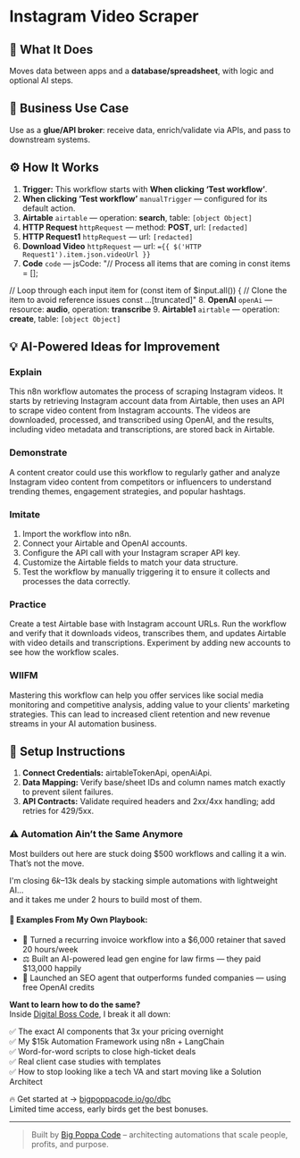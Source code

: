 # Instagram Video Scraper
## 🚀 What It Does
Moves data between apps and a **database/spreadsheet**, with logic and optional AI steps.

## 💼 Business Use Case
Use as a **glue/API broker**: receive data, enrich/validate via APIs, and pass to downstream systems.

## ⚙️ How It Works
1. **Trigger:** This workflow starts with **When clicking ‘Test workflow’**.
2. **When clicking ‘Test workflow’** `manualTrigger` — configured for its default action.
3. **Airtable** `airtable` — operation: **search**, table: `[object Object]`
4. **HTTP Request** `httpRequest` — method: **POST**, url: `[redacted]`
5. **HTTP Request1** `httpRequest` — url: `[redacted]`
6. **Download Video** `httpRequest` — url: `={{ $('HTTP Request1').item.json.videoUrl }}`
7. **Code** `code` — jsCode: "// Process all items that are coming in
const items = [];

// Loop through each input item
for (const item of $input.all()) {
  // Clone the item to avoid reference issues
  const …[truncated]"
8. **OpenAI** `openAi` — resource: **audio**, operation: **transcribe**
9. **Airtable1** `airtable` — operation: **create**, table: `[object Object]`

## 💡 AI-Powered Ideas for Improvement
### Explain
This n8n workflow automates the process of scraping Instagram videos. It starts by retrieving Instagram account data from Airtable, then uses an API to scrape video content from Instagram accounts. The videos are downloaded, processed, and transcribed using OpenAI, and the results, including video metadata and transcriptions, are stored back in Airtable.

### Demonstrate
A content creator could use this workflow to regularly gather and analyze Instagram video content from competitors or influencers to understand trending themes, engagement strategies, and popular hashtags.

### Imitate
1. Import the workflow into n8n.
2. Connect your Airtable and OpenAI accounts.
3. Configure the API call with your Instagram scraper API key.
4. Customize the Airtable fields to match your data structure.
5. Test the workflow by manually triggering it to ensure it collects and processes the data correctly.

### Practice
Create a test Airtable base with Instagram account URLs. Run the workflow and verify that it downloads videos, transcribes them, and updates Airtable with video details and transcriptions. Experiment by adding new accounts to see how the workflow scales.

### WIIFM
Mastering this workflow can help you offer services like social media monitoring and competitive analysis, adding value to your clients' marketing strategies. This can lead to increased client retention and new revenue streams in your AI automation business.

## 🔧 Setup Instructions
1. **Connect Credentials:** airtableTokenApi, openAiApi.
2. **Data Mapping:** Verify base/sheet IDs and column names match exactly to prevent silent failures.
3. **API Contracts:** Validate required headers and 2xx/4xx handling; add retries for 429/5xx.

### ⚠️ Automation Ain’t the Same Anymore

Most builders out here are stuck doing $500 workflows and calling it a win.  
That’s not the move.  

I'm closing $6k–$13k deals by stacking simple automations with lightweight AI...  
and it takes me under 2 hours to build most of them.

#### 🧠 Examples From My Own Playbook:
- 🔁 Turned a recurring invoice workflow into a $6,000 retainer that saved 20 hours/week  
- ⚖️ Built an AI-powered lead gen engine for law firms — they paid $13,000 happily  
- 🚀 Launched an SEO agent that outperforms funded companies — using free OpenAI credits  

**Want to learn how to do the same?**  
Inside [Digital Boss Code](https://bigpoppacode.io/go/dbc), I break it all down:

✅ The exact AI components that 3x your pricing overnight  
✅ My $15k Automation Framework using n8n + LangChain  
✅ Word-for-word scripts to close high-ticket deals  
✅ Real client case studies with templates  
✅ How to stop looking like a tech VA and start moving like a Solution Architect  

🔥 Get started at → [bigpoppacode.io/go/dbc](https://bigpoppacode.io/go/dbc)  
Limited time access, early birds get the best bonuses.

---
> Built by [Big Poppa Code](https://bigpoppacode.io) – architecting automations that scale people, profits, and purpose.
